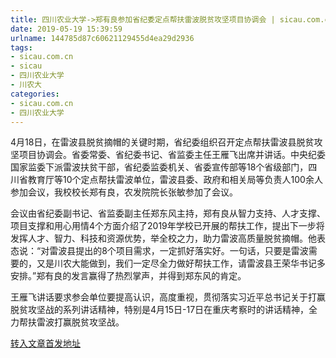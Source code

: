 ```yaml
---
title: 四川农业大学->郑有良参加省纪委定点帮扶雷波脱贫攻坚项目协调会 | sicau.com.cn
date: 2019-05-19 15:39:59
urlname: 144785d87c60621129455d4ea29d2936
tags: 
- sicau.com.cn
- sicau
- 四川农业大学
- 川农大
categories:
- sicau.com.cn
- 四川农业大学
---
```



4月18日，在雷波县脱贫摘帽的关键时期，省纪委组织召开定点帮扶雷波县脱贫攻坚项目协调会。省委常委、省纪委书记、省监委主任王雁飞出席并讲话。中央纪委国家监委下派雷波扶贫干部，省纪委监委机关、省委宣传部等18个省级部门，四川省教育厅等10个定点帮扶雷波单位，雷波县委、政府和相关局等负责人100余人参加会议，我校校长郑有良，农发院院长张敏参加了会议。

会议由省纪委副书记、省监委副主任郑东风主持，郑有良从智力支持、人才支撑、项目支撑和用心用情4个方面介绍了2019年学校已开展的帮扶工作，提出下一步将发挥人才、智力、科技和资源优势，举全校之力，助力雷波高质量脱贫摘帽。他表态说：“对雷波县提出的8个项目需求，一定抓好落实好。一句话，只要是雷波需要的，又是川农大能做到，我们一定尽全力做好帮扶工作，请雷波县王荣华书记多安排。”郑有良的发言赢得了热烈掌声，并得到郑东风的肯定。

王雁飞讲话要求参会单位要提高认识，高度重视，贯彻落实习近平总书记关于打赢脱贫攻坚战的系列讲话精神，特别是4月15日-17日在重庆考察时的讲话精神，全力帮扶雷波打赢脱贫攻坚战。





[转入文章首发地址](https://news.sicau.edu.cn/info/1135/51507.htm)